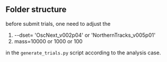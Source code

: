 ## Folder structure


before submit trials, one need to adjust the 
1. --dset= 'OscNext_v002p04' or 'NorthernTracks_v005p01'
2. mass=10000 or 1000 or 100

in the `generate_trials.py` script according to the analysis case.